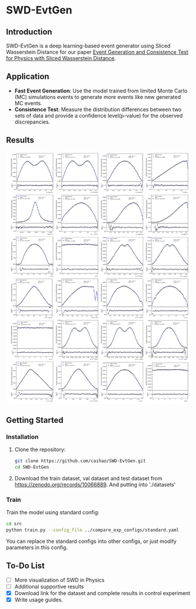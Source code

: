# SWD-EvtGen

## Introduction

SWD-EvtGen is a deep learning-based event generator using Sliced Wasserstein Distance for our paper  [Event Generation and Consistence Test for Physics with Sliced Wasserstein Distance](https://arxiv.org/abs/2310.17897).

## Application

- **Fast Event Generation**: Use the model trained from limited Monte Carlo (MC) simulations events to generate more events like new generated MC events.
- **Consistence Test**: Measure the distribution differences between two sets of data and provide a confidence level(p-value) for the observed discrepancies.

## Results

![specific_projection_result](./figures/specific_projection_result.png)

## Getting Started

### Installation

1. Clone the repository:
   ```bash
   git clone https://github.com/caihao/SWD-EvtGen.git
   cd SWD-EvtGen
   ```

2. Download the train dataset, val dataset and test dataset from https://zenodo.org/records/10066889. And putting into './datasets'

### Train

Train the model using standard config:
```bash
cd src
python train.py --config_file ../compare_exp_configs/standard.yaml
```

You can replace the standard configs into other configs, or just modify parameters in this config.

## To-Do List

- [ ] More visualization of SWD in Physics
- [ ] Additional supportive results
- [x] Download link for the dataset and complete results in control experiment
- [x] Write usage guides.